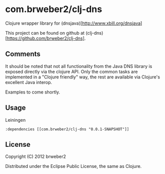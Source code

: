 # com.brweber2/clj-dns

Clojure wrapper library for (dnsjava)[http://www.xbill.org/dnsjava]

This project can be found on github at (clj-dns)[https://github.com/brweber2/clj-dns].

## Comments

It should be noted that not all functionality from the Java DNS library is exposed directly via the clojure API. Only the common tasks are implemented in a "Clojure friendly" way, the rest are available via Clojure's excellent Java interop.

Examples to come shortly.

## Usage

Leiningen

    :dependencies [[com.brweber2/clj-dns "0.0.1-SNAPSHOT"]]

## License

Copyright (C) 2012 brweber2

Distributed under the Eclipse Public License, the same as Clojure.
